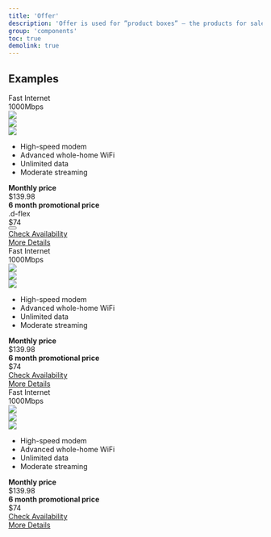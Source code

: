 ```yaml
---
title: 'Offer'
description: 'Offer is used for ”product boxes” – the products for sale.'
group: 'components'
toc: true
demolink: true
---
```


## Examples

<div class="row gx-5 gx-md-8 gy-6">
    <div class="row align-items-lg-end gx-5 gx-md-8 gy-6">
        <div class="col-sm-6 col-lg">
            <div class="offer">
                <div class="offer-body">
                    <div class="offer-header">
                        <div class="offer-heading">Fast Internet</div>
                        <div class="offer-subheading font-weight-bold">1000Mbps</div>
                    </div>
                    <div class="offer-torso">
                        <div class="offer-icons">
                            <div class="row align-items-center justify-content-start gx-3">
                                <div class="col-auto">
                                    <div class="offer-icon">
                                        <img class="rounded-circle" src="https://dummyimage.com/54x54/b3b3b3/ffffff.png&text=icon" />
                                    </div>
                                </div>
                                <div class="col-auto">
                                    <div class="offer-icon">
                                        <img class="rounded-circle" src="https://dummyimage.com/54x54/b3b3b3/ffffff.png&text=icon" />
                                    </div>
                                </div>
                                <div class="col-auto">
                                    <div class="offer-icon">
                                        <img class="rounded-circle" src="https://dummyimage.com/54x54/b3b3b3/ffffff.png&text=icon" />
                                    </div>
                                </div>
                            </div>
                        </div>
                        <div class="offer-features ml-n2">
                            <ul class="fa-ul">
                                <li>
                                    <span class="fa-li">
                                        <i class="fas fa-check fa-sm"></i>
                                    </span>
                                    High-speed modem
                                </li>
                                <li>
                                    <span class="fa-li">
                                        <i class="fas fa-check fa-sm"></i>
                                    </span>
                                    Advanced whole-home WiFi
                                </li>
                                <li>
                                    <span class="fa-li">
                                        <i class="fas fa-check fa-sm"></i>
                                    </span>
                                    Unlimited data
                                </li>
                                <li>
                                    <span class="fa-li">
                                        <i class="fas fa-check fa-sm"></i>
                                    </span>
                                    Moderate streaming
                                </li>
                            </ul>    
                        </div>
                        <div class="offer-price offer-price-inactive">
                            <div>
                                <strong>Monthly price</strong>
                            </div>
                            <div class="text-decoration-line-through h5">$139.98</div>
                        </div>
                        <div class="offer-price">
                            <div>
                                <strong>6 month promotional price</strong>
                            </div>
                            .d-flex
                            <div class="d-flex align-items-end">
                                <div class="display-4 font-weight-bold">
                                    $74
                                </div>
                                <div>
                                    <button type="button" class="btn btn-naked" data-container="body" data-toggle="popover" data-placement="top" data-content="Vivamus sagittis lacus vel augue laoreet rutrum faucibus.">
                                        <i class="fas fa-info-circle"></i>
                                    </button>
                                </div>
                            </div>
                        </div>
                    </div>
                    <div class="offer-footer">
                        <div class="mb-2">
                            <a class="btn btn-primary btn-block" href="">Check Availability</a>
                        </div>
                        <div>
                            <a class="btn btn-link btn-block" href="">More Details</a>
                        </div>
                    </div>
                </div>
            </div>
        </div>
        <div class="col-sm-6 col-lg">
            <div class="offer">
                <div class="offer-body">
                    <div class="offer-header">
                        <div class="offer-heading">Fast Internet</div>
                        <div class="offer-subheading font-weight-bold">1000Mbps</div>
                    </div>
                    <div class="offer-torso">
                        <div class="offer-icons">
                            <div class="row align-items-center justify-content-start gx-3">
                                <div class="col-auto">
                                    <div class="offer-icon">
                                        <img class="rounded-circle" src="https://dummyimage.com/54x54/b3b3b3/ffffff.png&text=icon" />
                                    </div>
                                </div>
                                <div class="col-auto">
                                    <div class="offer-icon">
                                        <img class="rounded-circle" src="https://dummyimage.com/54x54/b3b3b3/ffffff.png&text=icon" />
                                    </div>
                                </div>
                                <div class="col-auto">
                                    <div class="offer-icon">
                                        <img class="rounded-circle" src="https://dummyimage.com/54x54/b3b3b3/ffffff.png&text=icon" />
                                    </div>
                                </div>
                            </div>
                        </div>
                        <div class="offer-features ml-n2">
                            <ul class="fa-ul">
                                <li>
                                    <span class="fa-li">
                                        <i class="fas fa-check fa-sm"></i>
                                    </span>
                                    High-speed modem
                                </li>
                                <li>
                                    <span class="fa-li">
                                        <i class="fas fa-check fa-sm"></i>
                                    </span>
                                    Advanced whole-home WiFi
                                </li>
                                <li>
                                    <span class="fa-li">
                                        <i class="fas fa-check fa-sm"></i>
                                    </span>
                                    Unlimited data
                                </li>
                                <li>
                                    <span class="fa-li">
                                        <i class="fas fa-check fa-sm"></i>
                                    </span>
                                    Moderate streaming
                                </li>
                            </ul>    
                        </div>
                        <div class="offer-price offer-price-inactive">
                            <div>
                                <strong>Monthly price</strong>
                            </div>
                            <div class="text-decoration-line-through h5">$139.98</div>
                        </div>
                        <div class="offer-price">
                            <div>
                                <strong>6 month promotional price</strong>
                            </div>
                            <div class="display-4 font-weight-bold">
                                $74
                            </div>
                        </div>
                    </div>
                    <div class="offer-footer">
                        <div class="mb-2">
                            <a class="btn btn-primary btn-block" href="">Check Availability</a>
                        </div>
                        <div>
                            <a class="btn btn-link btn-block" href="">More Details</a>
                        </div>
                    </div>
                </div>
            </div>
        </div>
        <div class="col-sm-6 col-lg">
            <div class="offer">
                <div class="offer-body">
                    <div class="offer-header">
                        <div class="offer-heading">Fast Internet</div>
                        <div class="offer-subheading font-weight-bold">1000Mbps</div>
                    </div>
                    <div class="offer-torso">
                        <div class="offer-icons">
                            <div class="row align-items-center justify-content-start gx-3">
                                <div class="col-auto">
                                    <div class="offer-icon">
                                        <img class="rounded-circle" src="https://dummyimage.com/54x54/b3b3b3/ffffff.png&text=icon" />
                                    </div>
                                </div>
                                <div class="col-auto">
                                    <div class="offer-icon">
                                        <img class="rounded-circle" src="https://dummyimage.com/54x54/b3b3b3/ffffff.png&text=icon" />
                                    </div>
                                </div>
                                <div class="col-auto">
                                    <div class="offer-icon">
                                        <img class="rounded-circle" src="https://dummyimage.com/54x54/b3b3b3/ffffff.png&text=icon" />
                                    </div>
                                </div>
                            </div>
                        </div>
                        <div class="offer-features ml-n2">
                            <ul class="fa-ul">
                                <li>
                                    <span class="fa-li">
                                        <i class="fas fa-check fa-sm"></i>
                                    </span>
                                    High-speed modem
                                </li>
                                <li>
                                    <span class="fa-li">
                                        <i class="fas fa-check fa-sm"></i>
                                    </span>
                                    Advanced whole-home WiFi
                                </li>
                                <li>
                                    <span class="fa-li">
                                        <i class="fas fa-check fa-sm"></i>
                                    </span>
                                    Unlimited data
                                </li>
                                <li>
                                    <span class="fa-li">
                                        <i class="fas fa-check fa-sm"></i>
                                    </span>
                                    Moderate streaming
                                </li>
                            </ul>    
                        </div>
                        <div class="offer-price offer-price-inactive">
                            <div>
                                <strong>Monthly price</strong>
                            </div>
                            <div class="text-decoration-line-through h5">$139.98</div>
                        </div>
                        <div class="offer-price">
                            <div>
                                <strong>6 month promotional price</strong>
                            </div>
                            <div class="display-4 font-weight-bold">
                                $74
                            </div>
                        </div>
                    </div>
                    <div class="offer-footer">
                        <div class="mb-2">
                            <a class="btn btn-primary btn-block" href="">Check Availability</a>
                        </div>
                        <div>
                            <a class="btn btn-link btn-block" href="">More Details</a>
                        </div>
                    </div>
                </div>
            </div>
        </div>
    </div>
</div>

